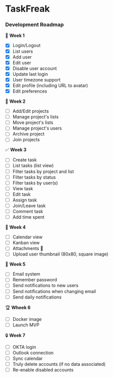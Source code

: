 # TaskFreak

### Development Roadmap

🤵 __Week 1__
* [x] Login/Logout
* [x] List users
* [x] Add user
* [x] Edit user
* [x] Disable user account
* [x] Update last login
* [x] User timezone support
* [x] Edit profile (including URL to avatar)
* [x] Edit preferences

💼 __Week 2__
* [ ] Add/Edit projects
* [ ] Manage project's lists
* [ ] Move project's lists
* [ ] Manage project's users
* [ ] Archive project
* [ ] Join projects

✅ __Week 3__
* [ ] Create task
* [ ] List tasks (list view)
* [ ] Filter tasks by project and list
* [ ] Filter tasks by status
* [ ] Filter tasks by user(s)
* [ ] View task
* [ ] Edit task
* [ ] Assign task
* [ ] Join/Leave task
* [ ] Comment task
* [ ] Add time spent

📆 __Week 4__
* [ ] Calendar view
* [ ] Kanban view
* [ ] Attachments 📎
* [ ] Upload user thumbnail (80x80, square image)

💌 __Week 5__
* [ ] Email system
* [ ] Remember password
* [ ] Send notifications to new users
* [ ] Send notifications when changing email
* [ ] Send daily notifications

🏆 __Wheek 6__
* [ ] Docker image
* [ ] Launch MVP

🔒 __Week 7__
* [ ] OKTA login
* [ ] Outlook connection
* [ ] Sync calendar
* [ ] Truly delete accounts (if no data associated)
* [ ] Re-enable disabled accounts
